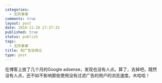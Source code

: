 ```yaml
--- 
categories: 
  - 无所事事
comments: true
layout: post
date: 2010-11-28 17:27:33
published: true
status: publish
tags: 
  - 无所事事
title: 和广告说再见
type: post
---
```


在博客上放了几个月的Google adsense，发现也没有人点。算了，去掉吧，既然没有人点，还不如不影响那些使用没有过滤广告的用户的浏览速度。木哈哈！
